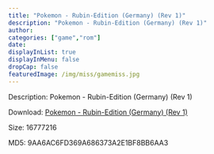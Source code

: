 ```yaml
---
title: "Pokemon - Rubin-Edition (Germany) (Rev 1)"
description: "Pokemon - Rubin-Edition (Germany) (Rev 1)"
author: 
categories: ["game","rom"]
date: 
displayInList: true
displayInMenu: false
dropCap: false
featuredImage: /img/miss/gamemiss.jpg
---
```


Description: Pokemon - Rubin-Edition (Germany) (Rev 1)

Download: <a style="text-decoration:underline;" href="https://mega.nz/#!3LJGxQ7Q!OjA7-wv9ETVXHvJFcdvkWEC6hv6Ttm0EFwei_QpzWbw" target = "_blank" rel = "nofollow" > Pokemon - Rubin-Edition (Germany) (Rev 1)</a>

Size: 16777216

MD5: 9AA6AC6FD369A686373A2E1BF8BB6AA3

